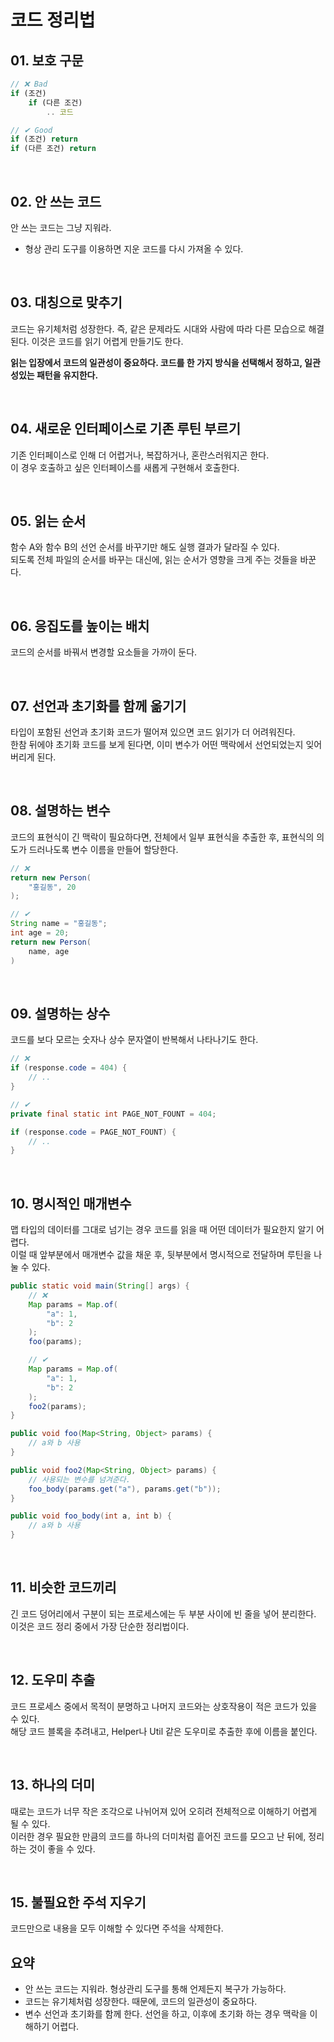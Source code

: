 # 코드 정리법

## 01. 보호 구문

```javascript
// ❌ Bad
if (조건)
    if (다른 조건)
        .. 코드

// ✔ Good
if (조건) return
if (다른 조건) return
```

<br/>

## 02. 안 쓰는 코드

안 쓰는 코드는 그냥 지워라.  
 - 형상 관리 도구를 이용하면 지운 코드를 다시 가져올 수 있다.

<br/>

## 03. 대칭으로 맞추기

코드는 유기체처럼 성장한다. 즉, 같은 문제라도 시대와 사람에 따라 다른 모습으로 해결된다. 이것은 코드를 읽기 어렵게 만들기도 한다.  

__읽는 입장에서 코드의 일관성이 중요하다. 코드를 한 가지 방식을 선택해서 정하고, 일관성있는 패턴을 유지한다.__  

<br/>

## 04. 새로운 인터페이스로 기존 루틴 부르기

기존 인터페이스로 인해 더 어렵거나, 복잡하거나, 혼란스러워지곤 한다.  
이 경우 호출하고 싶은 인터페이스를 새롭게 구현해서 호출한다.  

<br/>

## 05. 읽는 순서

함수 A와 함수 B의 선언 순서를 바꾸기만 해도 실행 결과가 달라질 수 있다.  
되도록 전체 파일의 순서를 바꾸는 대신에, 읽는 순서가 영향을 크게 주는 것들을 바꾼다.  

<br/>

## 06. 응집도를 높이는 배치

코드의 순서를 바꿔서 변경할 요소들을 가까이 둔다.  

<br/>

## 07. 선언과 초기화를 함께 옮기기

타입이 포함된 선언과 초기화 코드가 떨어져 있으면 코드 읽기가 더 어려워진다.  
한참 뒤에야 초기화 코드를 보게 된다면, 이미 변수가 어떤 맥락에서 선언되었는지 잊어버리게 된다.  

<br/>

## 08. 설명하는 변수

코드의 표현식이 긴 맥락이 필요하다면, 전체에서 일부 표현식을 추출한 후, 표현식의 의도가 드러나도록 변수 이름을 만들어 할당한다.  

```java
// ❌
return new Person(
    "홍길동", 20
);

// ✔
String name = "홍길동";
int age = 20;
return new Person(
    name, age
)
```

<br/>

## 09. 설명하는 상수

코드를 보다 모르는 숫자나 상수 문자열이 반복해서 나타나기도 한다.  

```java
// ❌
if (response.code = 404) {
    // ..
}

// ✔
private final static int PAGE_NOT_FOUNT = 404;

if (response.code = PAGE_NOT_FOUNT) {
    // ..
}
```

<br/>

## 10. 명시적인 매개변수

맵 타입의 데이터를 그대로 넘기는 경우 코드를 읽을 때 어떤 데이터가 필요한지 알기 어렵다.  
이럴 때 앞부분에서 매개변수 값을 채운 후, 뒷부분에서 명시적으로 전달하며 루틴을 나눌 수 있다.  

```java
public static void main(String[] args) {
    // ❌
    Map params = Map.of(
        "a": 1,
        "b": 2
    );
    foo(params);

    // ✔
    Map params = Map.of(
        "a": 1,
        "b": 2
    );
    foo2(params);
}

public void foo(Map<String, Object> params) {
    // a와 b 사용
}

public void foo2(Map<String, Object> params) {
    // 사용되는 변수를 넘겨준다.
    foo_body(params.get("a"), params.get("b"));
}

public void foo_body(int a, int b) {
    // a와 b 사용
}
```
<br/>

## 11. 비슷한 코드끼리

긴 코드 덩어리에서 구분이 되는 프로세스에는 두 부분 사이에 빈 줄을 넣어 분리한다.  
이것은 코드 정리 중에서 가장 단순한 정리법이다.  

<br/>

## 12. 도우미 추출

코드 프로세스 중에서 목적이 분명하고 나머지 코드와는 상호작용이 적은 코드가 있을 수 있다.  
해당 코드 블록을 추려내고, Helper나 Util 같은 도우미로 추출한 후에 이름을 붙인다.  

<br/>

## 13. 하나의 더미

때로는 코드가 너무 작은 조각으로 나뉘어져 있어 오히려 전체적으로 이해하기 어렵게 될 수 있다.  
이러한 경우 필요한 만큼의 코드를 하나의 더미처럼 흩어진 코드를 모으고 난 뒤에, 정리하는 것이 좋을 수 있다.

<br/>

## 15. 불필요한 주석 지우기

코드만으로 내용을 모두 이해할 수 있다면 주석을 삭제한다.  

## 요약

 - 안 쓰는 코드는 지워라. 형상관리 도구를 통해 언제든지 복구가 가능하다.
 - 코드는 유기체처럼 성장한다. 때문에, 코드의 일관성이 중요하다.
 - 변수 선언과 초기화를 함께 한다. 선언을 하고, 이후에 초기화 하는 경우 맥락을 이해하기 어렵다.